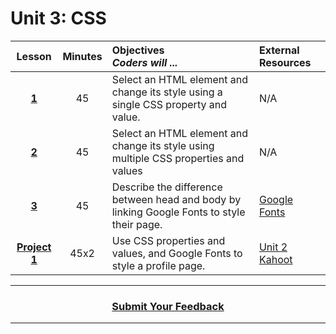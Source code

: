 # Unit 3: CSS

|Lesson|Minutes|Objectives <br> *Coders will ...*|External Resources|
|:-------:|:-------:|:-------|:-------|
|[**1**](https://drive.google.com/open?id=1Nqap_mrYqTi1rdecA9TDjkK3Lm6_tNszpp8dXVJB_RA)|45| Select an HTML element and change its style using a single CSS property and value.|N/A|
|[**2**](https://drive.google.com/open?id=1IceCITQ-oCl-o8xQ_qwIKAqS93zHskbNNyP9bVe5jE0)|45|Select an HTML element and change its style using multiple CSS properties and values  |N/A|
|[**3**](https://drive.google.com/open?id=1gOYPKXDdzmBELugH1NdoWfmddpYfUiBZ4BUcXbYajDA)|45|Describe the difference between head and body by linking Google Fonts to style their page. |[Google Fonts](https://github.com/ScriptEdcurriculum/curriculum2016/blob/master/year1/units/unit2/google-fonts-activity.md)|
|[**Project 1**](https://drive.google.com/open?id=1s1_TD-u6oZMmQBrqBn5u9h5GlszePIZGB3SaiyuVE_Y)|45x2|Use CSS properties and values, and Google Fonts to style a profile page.|[Unit 2 Kahoot](https://create.kahoot.it/share/0c61d6c8-eb01-4205-a59c-02e9e2528a45)|


----
<h3 align="center"><a href="https://docs.google.com/forms/d/e/1FAIpQLSeLpI-m6UKvIxk97F8R1iidFRaYXJ3dfcUuIjx2Pz0WMfO1SA/viewform">Submit Your Feedback</a> </h3>

----

